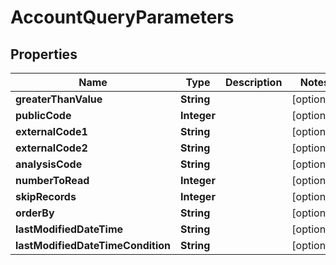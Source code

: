 
# AccountQueryParameters

## Properties
Name | Type | Description | Notes
------------ | ------------- | ------------- | -------------
**greaterThanValue** | **String** |  |  [optional]
**publicCode** | **Integer** |  |  [optional]
**externalCode1** | **String** |  |  [optional]
**externalCode2** | **String** |  |  [optional]
**analysisCode** | **String** |  |  [optional]
**numberToRead** | **Integer** |  |  [optional]
**skipRecords** | **Integer** |  |  [optional]
**orderBy** | **String** |  |  [optional]
**lastModifiedDateTime** | **String** |  |  [optional]
**lastModifiedDateTimeCondition** | **String** |  |  [optional]




